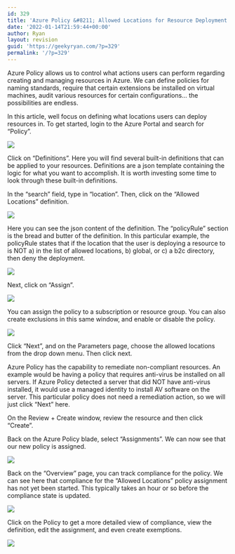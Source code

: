 ```yaml
---
id: 329
title: 'Azure Policy &#8211; Allowed Locations for Resource Deployment'
date: '2022-01-14T21:59:44+00:00'
author: Ryan
layout: revision
guid: 'https://geekyryan.com/?p=329'
permalink: '/?p=329'
---
```


Azure Policy allows us to control what actions users can perform regarding creating and managing resources in Azure. We can define policies for naming standards, require that certain extensions be installed on virtual machines, audit various resources for certain configurations… the possibilities are endless.

In this article, well focus on defining what locations users can deploy resources in. To get started, login to the Azure Portal and search for “Policy”.

[![](https://geekyryan.com/wp-content/uploads/2020/11/image-4.png)](https://lh3.googleusercontent.com/-7ao7r-Xj5Kk/X7QNKSrY3AI/AAAAAAAAx-8/xIUtw-pRL20pSMxsOaGUwnk-9XHSpup9ACLcBGAsYHQ/image.png)

Click on “Definitions”. Here you will find several built-in definitions that can be applied to your resources. Definitions are a json template containing the logic for what you want to accomplish. It is worth investing some time to look through these built-in definitions.

In the “search” field, type in “location”. Then, click on the “Allowed Locations” definition.

[![](https://geekyryan.com/wp-content/uploads/2020/11/image-5.png)](https://lh3.googleusercontent.com/-5FJ3EcMnG8k/X7QNP-1-5II/AAAAAAAAx_A/TH4cr4SxgbQiNVdoRlDyB_F4ukOV5bJvwCLcBGAsYHQ/image.png)

Here you can see the json content of the definition. The “policyRule” section is the bread and butter of the definition. In this particular example, the policyRule states that if the location that the user is deploying a resource to is NOT a) in the list of allowed locations, b) global, or c) a b2c directory, then deny the deployment.

[![](https://geekyryan.com/wp-content/uploads/2020/11/image-6.png)](https://lh3.googleusercontent.com/-WKsYDX4nao4/X7QNVcSEVJI/AAAAAAAAx_E/HIbPqLSHfBIjYRRZI27X7cLjStbnXlqaQCLcBGAsYHQ/image.png)

Next, click on “Assign”.

[![](https://geekyryan.com/wp-content/uploads/2020/11/image-7.png)](https://lh3.googleusercontent.com/-Qg35QQcnGZY/X7QNarWcMbI/AAAAAAAAx_M/Et9yP9ZNyXEU1Ow8m5BwZG8RcTBaadInQCLcBGAsYHQ/image.png)

You can assign the policy to a subscription or resource group. You can also create exclusions in this same window, and enable or disable the policy.

[![](https://geekyryan.com/wp-content/uploads/2020/11/image-8.png)](https://lh3.googleusercontent.com/-16qmOT43oKo/X7QNfuX4KVI/AAAAAAAAx_Q/_0wak5v2CCA2yIrwLalJgvhCnBCCEJcOQCLcBGAsYHQ/image.png)

Click “Next”, and on the Parameters page, choose the allowed locations from the drop down menu. Then click next.

Azure Policy has the capability to remediate non-compliant resources. An example would be having a policy that requires anti-virus be installed on all servers. If Azure Policy detected a server that did NOT have anti-virus installed, it would use a managed identity to install AV software on the server. This particular policy does not need a remediation action, so we will just click “Next” here.

On the Review + Create window, review the resource and then click “Create”.

Back on the Azure Policy blade, select “Assignments”. We can now see that our new policy is assigned.

[![](https://geekyryan.com/wp-content/uploads/2020/11/image-9.png)](https://lh3.googleusercontent.com/-K8ofsNe1ALY/X7QNrf8dfkI/AAAAAAAAx_c/3R0DRk4LKWYcGP6-LJ3vgRUcUOQaZ6r3ACLcBGAsYHQ/image.png)

Back on the “Overview” page, you can track compliance for the policy. We can see here that compliance for the “Allowed Locations” policy assignment has not yet been started. This typically takes an hour or so before the compliance state is updated.

[![](https://geekyryan.com/wp-content/uploads/2020/11/image-10.png)](https://lh3.googleusercontent.com/-S-zq_cWBh7Y/X7QNvjMRUrI/AAAAAAAAx_k/CG194fTLqKIHqTNMmCyJzM4W9HJ_d6aPgCLcBGAsYHQ/image.png)

Click on the Policy to get a more detailed view of compliance, view the definition, edit the assignment, and even create exemptions.

[![](https://geekyryan.com/wp-content/uploads/2020/11/image-11.png)](https://lh3.googleusercontent.com/-9sdnYSeQZ7A/X7QNzt8EEdI/AAAAAAAAx_o/3-2_eyPVjxIFSINg8IzEhKwZzWGUgf9NQCLcBGAsYHQ/image.png)
